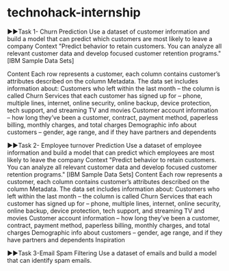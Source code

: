 # technohack-internship

▶▶Task 1- Churn Prediction
Use a dataset of customer information and build a model that can predict which customers are most likely to leave a company
Context
"Predict behavior to retain customers. You can analyze all relevant customer data and develop focused customer retention programs." [IBM Sample Data Sets]

Content
Each row represents a customer, each column contains customer’s attributes described on the column Metadata.
The data set includes information about:
Customers who left within the last month – the column is called Churn
Services that each customer has signed up for – phone, multiple lines, internet, online security, online backup, device protection, tech support, and streaming TV and movies
Customer account information – how long they’ve been a customer, contract, payment method, paperless billing, monthly charges, and total charges
Demographic info about customers – gender, age range, and if they have partners and dependents


▶▶Task 2- Employee turnover Prediction
Use a dataset of employee information and build a model that can predict which employees are most likely to leave the company
Context
"Predict behavior to retain customers. You can analyze all relevant customer data and develop focused customer retention programs." [IBM Sample Data Sets]
Content
Each row represents a customer, each column contains customer’s attributes described on the column Metadata.
The data set includes information about:
Customers who left within the last month – the column is called Churn
Services that each customer has signed up for – phone, multiple lines, internet, online security, online backup, device protection, tech support, and streaming TV and movies
Customer account information – how long they’ve been a customer, contract, payment method, paperless billing, monthly charges, and total charges
Demographic info about customers – gender, age range, and if they have partners and dependents Inspiration

▶▶Task 3-Email Spam Filtering
Use a dataset of emails and build a model that can identify spam emails.
